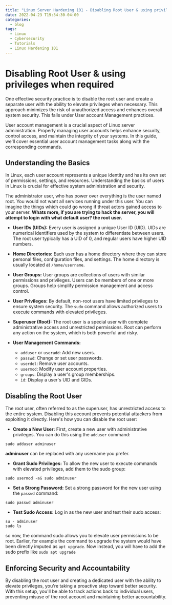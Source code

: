 ```yaml
---
title: "Linux Server Hardening 101 - Disabling Root User & using privileges when required"
date: 2022-04-23 T19:34:30-04:00
categories:
  - blog
tags:
  - Linux
  - Cybersecurity
  - Tutorials
  - Linux Hardening 101
---
```

# Disabling Root User & using privileges when required

One effective security practice is to disable the root user and create a separate user with the ability to elevate privileges when necessary. This approach minimizes the risk of unauthorized access and enhances overall system security. This falls under User account Management practices.

User account management is a crucial aspect of Linux server administration. Properly managing user accounts helps enhance security, control access, and maintain the integrity of your systems. In this guide, we'll cover essential user account management tasks along with the corresponding commands.

## Understanding the Basics
In Linux, each user account represents a unique identity and has its own set of permissions, settings, and resources. Understanding the basics of users in Linux is crucial for effective system administration and security.

The administrator user, who has power over everything is the user named root. You would not want all services running under this user. You can imagine the things which could go wrong if threat actors gained access to your server.  **Whats more, if you are trying to hack the server, you will attempt to login with what default user? the root user.**

- **User IDs (UIDs):** Every user is assigned a unique User ID (UID). UIDs are numerical identifiers used by the system to differentiate between users. The root user typically has a UID of 0, and regular users have higher UID numbers.
- **Home Directories:** Each user has a home directory where they can store personal files, configuration files, and settings. The home directory is usually located at `/home/username`.
- **User Groups:** User groups are collections of users with similar permissions and privileges. Users can be members of one or more groups. Groups help simplify permission management and access control.
-   **User Privileges:** By default, non-root users have limited privileges to ensure system security. The `sudo` command allows authorized users to execute commands with elevated privileges.
-   **Superuser (Root):** The root user is a special user with complete administrative access and unrestricted permissions. Root can perform any action on the system, which is both powerful and risky.

-   **User Management Commands:**
    
    -   `adduser` or `useradd`: Add new users.
    -   `passwd`: Change or set user passwords.
    -   `userdel`: Remove user accounts.
    -   `usermod`: Modify user account properties.
    -   `groups`: Display a user's group memberships.
    -   `id`: Display a user's UID and GIDs.

## Disabling the Root User

The root user, often referred to as the superuser, has unrestricted access to the entire system. Disabling this account prevents potential attackers from exploiting it directly. Here's how you can disable the root user:

- **Create a New User:**
   First, create a new user with administrative privileges. You can do this using the `adduser` command:

```
sudo adduser adminuser
```
**adminuser** can be replaced with any username you prefer.

- **Grant Sudo Privileges:** To allow the new user to execute commands with elevated privileges, add them to the sudo group:
```
sudo usermod -aG sudo adminuser
```
-   **Set a Strong Password:** Set a strong password for the new user using the `passwd` command:
```
sudo passwd adminuser
```    
-   **Test Sudo Access:** Log in as the new user and test their sudo access:
```
su - adminuser
sudo ls
```
so now, the command sudo allows you to elevate user permissions to be root. Earlier, for example the command to upgrade the system would have been directly imputed as `apt upgrade`. Now instead, you will have to add the sudo prefix like `sudo apt upgrade`

## Enforcing Security and Accountability

By disabling the root user and creating a dedicated user with the ability to elevate privileges, you're taking a proactive step toward better security. With this setup, you'll be able to track actions back to individual users, preventing misuse of the root account and maintaining better accountability.
